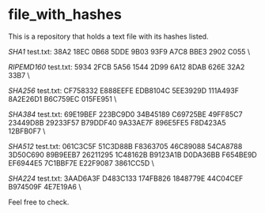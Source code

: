 # file_with_hashes
This is a repository that holds a text file with its hashes listed.

*SHA1*
test.txt: 38A2 18EC 0B68 5DDE 9B03  93F9 A7C8 BBE3 2902 C055 \

*RIPEMD160*
test.txt: 5934 2FCB 5A56 1544 2D99  6A12 8DAB 626E 32A2 33B7 \

*SHA256*
test.txt: CF758332 E888EEFE EDB8104C 5EE3929D 111A493F 8A2E26D1 B6C759EC
015FE951 \

*SHA384*
test.txt: 69E19BEF 223BC9D0 34B45189 C69725BE 49FF85C7 23449D8B 29233F57
B79DDF40 9A33AE7F 896E5FE5 F8D423A5 12BFB0F7 \

*SHA512*
test.txt: 061C3C5F 51C3D88B F8363705 46C89088 54CA8788 3D50C690 89B9EEB7
26211295 1C48162B B9123A1B D0DA36BB F654BE9D EF6944E5 7C1BBF7E
E22F9087 3861CC5D \

*SHA224*
test.txt: 3AAD6A3F D483C133 174FB826 1848779E 44C04CEF B974509F 4E7E19A6 \

Feel free to check.
